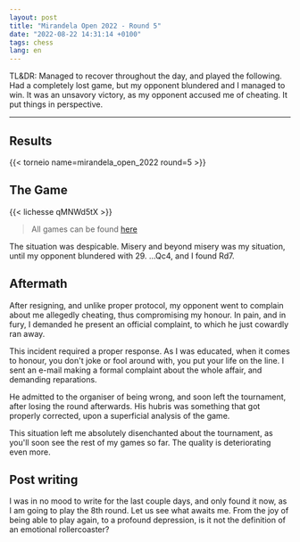 ```yaml
---
layout: post
title: "Mirandela Open 2022 - Round 5"
date: "2022-08-22 14:31:14 +0100"
tags: chess
lang: en
---
```


TL&DR: Managed to recover throughout the day, and played the following. Had a
completely lost game, but my opponent blundered and I managed to win. It was
an unsavory victory, as my opponent accused me of cheating. It put things in
perspective.

---

## Results

{{< torneio name=mirandela_open_2022 round=5 >}}

## The Game

{{< lichesse qMNWd5tX >}}

> All games can be found [here](/mirandela-open-2022.pgn)

The situation was despicable. Misery and beyond misery was my situation, until
my opponent blundered with 29. ...Qc4, and I found Rd7.


## Aftermath

After resigning, and unlike proper protocol, my opponent went to complain
about me allegedly cheating, thus compromising my honour. In pain, and in
fury, I demanded he present an official complaint, to which he just cowardly
ran away.

This incident required a proper response. As I was educated, when it comes to
honour, you don't joke or fool around with, you put your life on the line. I
sent an e-mail making a formal complaint about the whole affair, and demanding
reparations.

He admitted to the organiser of being wrong, and soon left the tournament,
after losing the round afterwards. His hubris was something that got properly
corrected, upon a superficial analysis of the game.

This situation left me absolutely disenchanted about the tournament, as you'll
soon see the rest of my games so far. The quality is deteriorating even more.

## Post writing

I was in no mood to write for the last couple days, and only found it now, as
I am going to play the 8th round. Let us see what awaits me. From the joy of
being able to play again, to a profound depression, is it not the definition
of an emotional rollercoaster?
